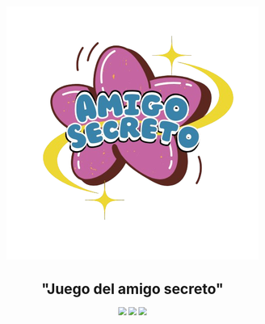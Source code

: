 <div align="center">
 <img src="https://github.com/Haco31/Amigo-secreto/blob/df63cd8925c6442774780d33067d5462567abc6e/Imagenes-del-proyecto/Rimberio__2_-removebg-preview.png" alt="Amigo_Secreto">
</div>

<h1 align="center">"Juego del amigo secreto"</h1>

<p align="center">
  <img src="https://img.shields.io/badge/STATUS-EN%20DESAROLLO-blue">
  <img src="https://img.shields.io/github/stars/camilafernanda?style=social">
  <img src="https://img.shields.io/github/contribuidores/Haco31/Amigo-secreto&style=plastic">
</p>


